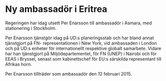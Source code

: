 # Ny ambassadör i Eritrea

Regeringen har idag utsett Per Enarsson till ambassadör i Asmara, med stationering i Stockholm.

Per Enarsson tjänstgör idag på UD:s planeringsstab och har bland annat tjänstgjort på FN- representationen i New York, vid ambassaden i London och på UD:s enheter för internationellt respektive globalt samarbete. Vidare har han tjänstgjort på Miljödepartementet, för FN (UNEP) i Nairobi och för EEAS i Bryssel, senast som kabinettschef för EU:s särskilda representant till Afrikas horn.

Per Enarsson tillträder som ambassadör den 12 februari 2015.
